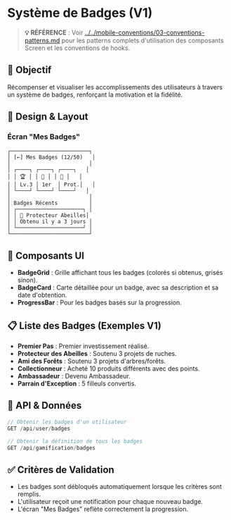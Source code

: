 # Système de Badges (V1)

> **💡 RÉFÉRENCE** : Voir [../../mobile-conventions/03-conventions-patterns.md](../../mobile-conventions/03-conventions-patterns.md) pour les patterns complets d'utilisation des composants Screen et les conventions de hooks.

## 🎯 Objectif

Récompenser et visualiser les accomplissements des utilisateurs à travers un système de badges, renforçant la motivation et la fidélité.

## 🎨 Design & Layout

### Écran "Mes Badges"
```text
┌─────────────────────────┐
│ [←] Mes Badges (12/50)   │
│                         │
│ ┌────┐ ┌────┐ ┌────┐   │
│ │ 🏆 │ │ 🥉 │ │ 🏅 │   │
│ │ Lv.3 │ 1er  │ Prot.│   │
│ └────┘ └────┘ └────┘   │
│                         │
│ Badges Récents          │
│ ┌─────────────────────┐ │
│ │ 🏅 Protecteur Abeilles│
│ │ Obtenu il y a 3 jours │
│ └─────────────────────┘ │
└─────────────────────────┘
```

## 📱 Composants UI

- **BadgeGrid** : Grille affichant tous les badges (colorés si obtenus, grisés sinon).
- **BadgeCard** : Carte détaillée pour un badge, avec sa description et sa date d'obtention.
- **ProgressBar** : Pour les badges basés sur la progression.

## 📋 Liste des Badges (Exemples V1)

- **Premier Pas** : Premier investissement réalisé.
- **Protecteur des Abeilles** : Soutenu 3 projets de ruches.
- **Ami des Forêts** : Soutenu 3 projets d'arbres/forêts.
- **Collectionneur** : Acheté 10 produits différents avec des points.
- **Ambassadeur** : Devenu Ambassadeur.
- **Parrain d'Exception** : 5 filleuls convertis.

## 📡 API & Données

```typescript
// Obtenir les badges d'un utilisateur
GET /api/user/badges

// Obtenir la définition de tous les badges
GET /api/gamification/badges
```

## ✅ Critères de Validation
- Les badges sont débloqués automatiquement lorsque les critères sont remplis.
- L'utilisateur reçoit une notification pour chaque nouveau badge.
- L'écran "Mes Badges" reflète correctement la progression.
